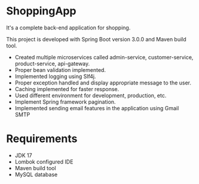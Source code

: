# ShoppingApp

It's a complete back-end application for shopping.

This project is developed with Spring Boot version 3.0.0 and Maven build tool.

* Created multiple microservices called admin-service, customer-service, product-service, api-gateway.
* Proper bean validation implemented.
* Implemented logging using Slf4j.
* Proper exception handled and display appropriate message to the user.
* Caching implemented for faster response.
* Used different environment for development, production, etc.
* Implement Spring framework pagination.
* Implemented sending email features in the application using Gmail SMTP

# Requirements
* JDK 17
* Lombok configured IDE
* Maven build tool
* MySQL database
